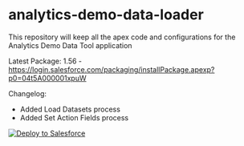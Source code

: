 # analytics-demo-data-loader
This repository will keep all the apex code and configurations for the Analytics Demo Data Tool application

Latest Package: 1.56 - https://login.salesforce.com/packaging/installPackage.apexp?p0=04t5A000001xpuW

Changelog:

- Added Load Datasets process
- Added Set Action Fields process

<a href="https://githubsfdeploy.herokuapp.com">
  <img alt="Deploy to Salesforce"
       src="https://raw.githubusercontent.com/afawcett/githubsfdeploy/master/deploy.png">
</a>